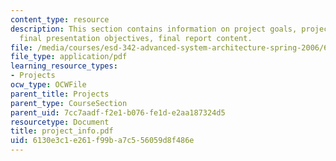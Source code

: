 ```yaml
---
content_type: resource
description: This section contains information on project goals, project deliverables,
  final presentation objectives, final report content.
file: /media/courses/esd-342-advanced-system-architecture-spring-2006/6130e3c1e261f99ba7c556059d8f486e_project_info.pdf
file_type: application/pdf
learning_resource_types:
- Projects
ocw_type: OCWFile
parent_title: Projects
parent_type: CourseSection
parent_uid: 7cc7aadf-f2e1-b076-fe1d-e2aa187324d5
resourcetype: Document
title: project_info.pdf
uid: 6130e3c1-e261-f99b-a7c5-56059d8f486e
---
```

